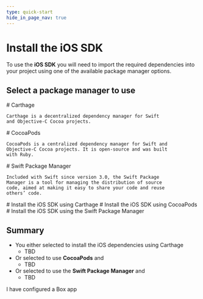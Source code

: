 ```yaml
---
type: quick-start
hide_in_page_nav: true
---
```


# Install the iOS SDK

To use the **iOS SDK** you will need to import the required dependencies into your project using one of the available package manager options.

## Select a package manager to use

<Grid columns='3'>
  <Choose option='ios.pm_type' value='carthage' color='blue'>
    # Carthage

    Carthage is a decentralized dependency manager for Swift
    and Objective-C Cocoa projects.
  </Choose>

  <Choose option='ios.pm_type' value='cocoapods' color='none'>
    # CocoaPods

    CocoaPods is a centralized dependency manager for Swift and
    Objective-C Cocoa projects. It is open-source and was built
    with Ruby.
  </Choose>

  <Choose option='ios.pm_type' value='swift' color='blue'>
    # Swift Package Manager

    Included with Swift since version 3.0, the Swift Package
    Manager is a tool for managing the distribution of source
    code, aimed at making it easy to share your code and reuse
    others’ code.
  </Choose>
</Grid>

<Choice option='ios.pm_type' value='carthage' color='blue'>
  # Install the iOS SDK using Carthage
</Choice>

<Choice option='ios.pm_type' value='cocoapods' color='none'>
  # Install the iOS SDK using CocoaPods
</Choice>

<Choice option='ios.pm_type' value='swift' color='blue'>
  # Install the iOS SDK using the Swift Package Manager
</Choice>

## Summary

* You either selected to install the iOS dependencies using Carthage
  * TBD
* Or selected to use **CocoaPods** and
  * TBD
* Or selected to use the **Swift Package Manager** and
  * TBD

<Observe option='ios.pm_type' value='carthage,cocoapods,swift'>
  <Next>I have configured a Box app</Next>
</Observe>